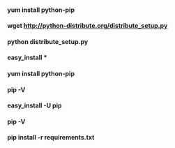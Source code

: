 

#### yum install python-pip
#### wget http://python-distribute.org/distribute_setup.py
#### python distribute_setup.py
#### easy_install *

#### yum install python-pip
#### pip -V
#### easy_install -U pip
#### pip -V
#### pip install -r requirements.txt


